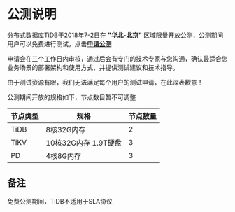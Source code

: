 # 公测说明

分布式数据库TiDB于2018年7-2日在 **"华北-北京"** 区域限量开放公测，公测期间用户可以免费进行测试，点击[**申请公测**](http://answer.jd.com/jump/?shortCode=kCfLJFwLCGYr&surveyId=1587919 "申请公测")

申请会在三个工作日内审核，通过后会有专门的技术专家与您沟通，确认最适合您业务场景的部署架构和使用方式，并提供测试建议和技术指导。

由于测试资源有限，我们无法满足每个用户的测试申请，在此深表歉意！

公测期间开放的规格如下，节点数目暂不可调整

|节点类型|规格|节点数量|
|-|-|-|
|TiDB|8核32G内存|2|
|TiKV|10核32G内存 1.9T硬盘|3|
|PD|4核8G内存|3|

## 备注
免费公测期间，TiDB不适用于SLA协议
